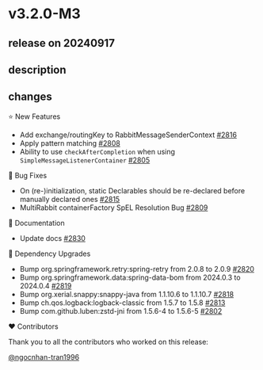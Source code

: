 # v3.2.0-M3

## release on 20240917
## description
## changes
⭐ New Features

* Add exchange/routingKey to RabbitMessageSenderContext <a href="https://github.com/spring-projects/spring-amqp/pull/2816" data-hovercard-type="pull_request" data-hovercard-url="/spring-projects/spring-amqp/pull/2816/hovercard">#2816</a>
* Apply pattern matching <a href="https://github.com/spring-projects/spring-amqp/pull/2808" data-hovercard-type="pull_request" data-hovercard-url="/spring-projects/spring-amqp/pull/2808/hovercard">#2808</a>
* Ability to use <code>checkAfterCompletion</code> when using <code>SimpleMessageListenerContainer</code> <a href="https://github.com/spring-projects/spring-amqp/issues/2805" data-hovercard-type="issue" data-hovercard-url="/spring-projects/spring-amqp/issues/2805/hovercard">#2805</a>

🐞 Bug Fixes

* On (re-)initialization, static Declarables should be re-declared before manually declared ones <a href="https://github.com/spring-projects/spring-amqp/issues/2815" data-hovercard-type="issue" data-hovercard-url="/spring-projects/spring-amqp/issues/2815/hovercard">#2815</a>
* MultiRabbit containerFactory SpEL Resolution Bug <a href="https://github.com/spring-projects/spring-amqp/issues/2809" data-hovercard-type="issue" data-hovercard-url="/spring-projects/spring-amqp/issues/2809/hovercard">#2809</a>

📔 Documentation

* Update docs <a href="https://github.com/spring-projects/spring-amqp/pull/2830" data-hovercard-type="pull_request" data-hovercard-url="/spring-projects/spring-amqp/pull/2830/hovercard">#2830</a>

🔨 Dependency Upgrades

* Bump org.springframework.retry:spring-retry from 2.0.8 to 2.0.9 <a href="https://github.com/spring-projects/spring-amqp/pull/2820" data-hovercard-type="pull_request" data-hovercard-url="/spring-projects/spring-amqp/pull/2820/hovercard">#2820</a>
* Bump org.springframework.data:spring-data-bom from 2024.0.3 to 2024.0.4 <a href="https://github.com/spring-projects/spring-amqp/pull/2819" data-hovercard-type="pull_request" data-hovercard-url="/spring-projects/spring-amqp/pull/2819/hovercard">#2819</a>
* Bump org.xerial.snappy:snappy-java from 1.1.10.6 to 1.1.10.7 <a href="https://github.com/spring-projects/spring-amqp/pull/2818" data-hovercard-type="pull_request" data-hovercard-url="/spring-projects/spring-amqp/pull/2818/hovercard">#2818</a>
* Bump ch.qos.logback:logback-classic from 1.5.7 to 1.5.8 <a href="https://github.com/spring-projects/spring-amqp/pull/2813" data-hovercard-type="pull_request" data-hovercard-url="/spring-projects/spring-amqp/pull/2813/hovercard">#2813</a>
* Bump com.github.luben:zstd-jni from 1.5.6-4 to 1.5.6-5 <a href="https://github.com/spring-projects/spring-amqp/pull/2802" data-hovercard-type="pull_request" data-hovercard-url="/spring-projects/spring-amqp/pull/2802/hovercard">#2802</a>

❤️ Contributors

Thank you to all the contributors who worked on this release:

<a class="user-mention notranslate" data-hovercard-type="user" data-hovercard-url="/users/ngocnhan-tran1996/hovercard" data-octo-click="hovercard-link-click" data-octo-dimensions="link_type:self" href="https://github.com/ngocnhan-tran1996">@ngocnhan-tran1996</a>

